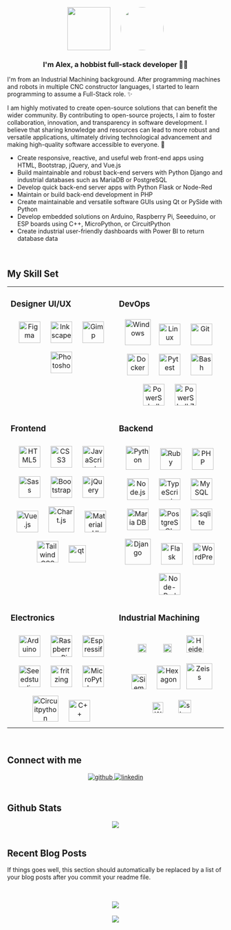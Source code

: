 <div align="center">
<img src="https://avatars.githubusercontent.com/u/126720078?v=4" align="center" height="100" width="100" />
<img src="https://media.licdn.com/dms/image/v2/C5603AQF5SRk2mwAdjw/profile-displayphoto-shrink_200_200/profile-displayphoto-shrink_200_200/0/1527957573138?e=2147483647&v=beta&t=cLZ6FaBnKHf00BPS7iQ2UsDPWI0l8eRKnMvQyP-oQRU" align="center" height="100" width="100" style="border-radius: 50%;margin-left: 20px" />
</div>  


### <div align="center">I'm Alex, a hobbist full-stack developer 👨‍💻  </div>  


I'm from an Industrial Machining background. After programming machines and robots in multiple CNC constructor languages, I started to learn programming to assume a Full-Stack role. ✨

I am highly motivated to create open-source solutions that can benefit the wider community. By contributing to open-source projects, I aim to foster collaboration, innovation, and transparency in software development. I believe that sharing knowledge and resources can lead to more robust and versatile applications, ultimately driving technological advancement and making high-quality software accessible to everyone. 🚀

- Create responsive, reactive, and useful web front-end apps using HTML, Bootstrap, jQuery, and Vue.js
- Build maintainable and robust back-end servers with Python Django and industrial databases such as MariaDB or PostgreSQL
- Develop quick back-end server apps with Python Flask or Node-Red
- Maintain or build back-end development in PHP 
- Create maintainable and versatile software GUIs using Qt or PySide with Python
- Develop embedded solutions on Arduino, Raspberry Pi, Seeeduino, or ESP boards using C++, MicroPython, or CircuitPython
- Create industrial user-friendly dashboards with Power BI to return database data


<br/>  


## My Skill Set  
<table>
<tr>
<td valign="top" width="50%">


### Designer UI/UX  
<div align="center">  
<a href="https://www.figma.com/" target="_blank"><img style="margin: 10px" src="https://profilinator.rishav.dev/skills-assets/figma-icon.svg" alt="Figma" height="50" /></a>  
<a href="https://inkscape.org/" target="_blank"><img style="margin: 10px" src="https://media.inkscape.org/static/images/inkscape-logo.svg" alt="Inkscape" height="50" /></a>  
<a href="https://www.gimp.org/" target="_blank"><img style="margin: 10px" src="https://www.gimp.org/images/frontpage/wilber-big.png" alt="Gimp" height="50" /></a>  
<a href="https://www.adobe.com/in/products/photoshop.html" target="_blank"><img style="margin: 10px" src="https://profilinator.rishav.dev/skills-assets/photoshop-plain.svg" alt="Photoshop" height="50" /></a>  
</div>

</td>  
<td valign="top" width="50%">

### DevOps  
<div align="center">  
<a href="https://www.microsoft.com/fr-fr/windows?r=1" target="_blank"><img style="margin: 5px" src="https://cdn-dynmedia-1.microsoft.com/is/image/microsoftcorp/MSFT-Microsoft-Windows-icon-RWIrMl?scl=1&fmt=png-alpha" alt="Windows" height="60" /></a> 
<a href="https://www.linux.org/" target="_blank"><img style="margin: 10px" src="https://profilinator.rishav.dev/skills-assets/linux-original.svg" alt="Linux" height="50" /></a>  
<a href="https://github.com/" target="_blank"><img style="margin: 10px" src="https://profilinator.rishav.dev/skills-assets/git-scm-icon.svg" alt="Git" height="50" /></a> 
<a href="https://www.docker.com/" target="_blank"><img style="margin: 10px" src="https://profilinator.rishav.dev/skills-assets/docker-original-wordmark.svg" alt="Docker" height="50" /></a>
<a href="https://docs.pytest.org/en/stable/" target="_blank"><img style="margin: 10px" src="https://docs.pytest.org/en/stable/_static/pytest1.png" alt="Pytest" height="50" /></a>
<a href="https://www.gnu.org/software/bash/" target="_blank"><img style="margin: 10px" src="https://profilinator.rishav.dev/skills-assets/gnu_bash-icon.svg" alt="Bash" height="50" /></a>  
<a href="https://docs.microsoft.com/en-us/powershell/" target="_blank"><img style="margin: 10px" src="https://profilinator.rishav.dev/skills-assets/powershell.png" alt="PowerShell" height="50" /></a>  
<a href="https://docs.microsoft.com/en-us/powershell/" target="_blank"><img style="margin: 10px" src="https://learn.microsoft.com/en-us/powershell/media/index/ps_black_128.svg" alt="PowerShell 7 Core" height="50" /></a>  

</div>  


</td> 
</tr>


<tr>
<td valign="top" width="50%">

### Frontend  
<div align="center">  
<a href="https://en.wikipedia.org/wiki/HTML5" target="_blank"><img style="margin: 10px" src="https://profilinator.rishav.dev/skills-assets/html5-original-wordmark.svg" alt="HTML5" height="50" /></a> 
<a href="https://www.w3schools.com/css/" target="_blank"><img style="margin: 10px" src="https://profilinator.rishav.dev/skills-assets/css3-original-wordmark.svg" alt="CSS3" height="50" /></a>  
<a href="https://www.javascript.com/" target="_blank"><img style="margin: 10px" src="https://profilinator.rishav.dev/skills-assets/javascript-original.svg" alt="JavaScript" height="50" /></a>  
<a href="https://sass-lang.com/" target="_blank"><img style="margin: 10px" src="https://profilinator.rishav.dev/skills-assets/sass-original.svg" alt="Sass" height="50" /></a>  
<a href="https://getbootstrap.com/docs/5.3/getting-started/introduction/" target="_blank"><img style="margin: 10px" src="https://getbootstrap.com/docs/5.0/assets/brand/bootstrap-logo.svg" alt="Bootstrap" height="50" /></a>  
<a href="https://jquery.com/" target="_blank"><img style="margin: 10px" src="https://profilinator.rishav.dev/skills-assets/jquery.png" alt="jQuery" height="50" /></a>
<a href="https://vuejs.org/" target="_blank"><img style="margin: 10px" src="https://profilinator.rishav.dev/skills-assets/vuejs-original-wordmark.svg" alt="Vue.js" height="50" /></a> 
<a href="https://www.chartjs.org/" target="_blank"><img style="margin: 10px" src="https://profilinator.rishav.dev/skills-assets/logo-title.svg" alt="Chart.js" height="60" /></a>  
<a href="https://mui.com/" target="_blank"><img style="margin: 10px" src="https://profilinator.rishav.dev/skills-assets/mui.png" alt="Material UI" height="50" /></a>  
<a href="https://www.tailwindcss.com/" target="_blank"><img style="margin: 10px" src="https://profilinator.rishav.dev/skills-assets/tailwindcss.svg" alt="Tailwind CSS" height="50" /></a>  
<a href="https://www.qt.io/" target="_blank" rel="noreferrer"> <img style="margin: 10px" src="https://upload.wikimedia.org/wikipedia/commons/0/0b/Qt_logo_2016.svg" alt="qt" height="40"/> </a>  
</div>  


</td>  
<td valign="top" width="50%">


### Backend  
<div align="center">
<a href="https://www.python.org/" target="_blank"><img style="margin: 10px" src="https://profilinator.rishav.dev/skills-assets/python-original.svg" alt="Python" height="55" /></a>  
<a href="https://www.ruby-lang.org/en/" target="_blank"><img style="margin: 10px" src="https://profilinator.rishav.dev/skills-assets/ruby-original-wordmark.svg" alt="Ruby" height="50" /></a>
<a href="https://www.php.net/" target="_blank"><img style="margin: 10px" src="https://profilinator.rishav.dev/skills-assets/php-original.svg" alt="PHP" height="50" /></a> 
<a href="https://nodejs.org/" target="_blank"><img style="margin: 10px" src="https://profilinator.rishav.dev/skills-assets/nodejs-original-wordmark.svg" alt="Node.js" height="50" /></a>  
<a href="https://www.typescriptlang.org/" target="_blank"><img style="margin: 10px" src="https://profilinator.rishav.dev/skills-assets/typescript-original.svg" alt="TypeScript" height="50" /></a> 
<a href="https://www.mysql.com/" target="_blank"><img style="margin: 10px" src="https://profilinator.rishav.dev/skills-assets/mysql-original-wordmark.svg" alt="MySQL" height="50" /></a>  
<a href="https://mariadb.org/" target="_blank"><img style="margin: 10px" src="https://profilinator.rishav.dev/skills-assets/mariadb.png" alt="Maria DB" height="50" /></a> 
<a href="https://www.postgresql.org/" target="_blank"><img style="margin: 10px" src="https://profilinator.rishav.dev/skills-assets/postgresql-original-wordmark.svg" alt="PostgreSQL" height="50" /></a>  
<a href="https://www.sqlite.org/" target="_blank"> <img style="margin: 10px" src="https://www.vectorlogo.zone/logos/sqlite/sqlite-icon.svg" alt="sqlite" height="50"/> </a> 
<a href="https://www.djangoproject.com/" target="_blank"><img style="margin: 10px" src="https://profilinator.rishav.dev/skills-assets/django-original.svg" alt="Django" height="60" /></a>  
<a href="https://flask.palletsprojects.com/" target="_blank"><img style="margin: 10px" src="https://flask.palletsprojects.com/en/latest/_static/flask-vertical.png" alt="Flask" height="50" /></a> 
<a href="https://wordpress.com/" target="_blank"><img style="margin: 10px" src="https://profilinator.rishav.dev/skills-assets/wordpress.png" alt="WordPress" height="50" /></a> 
<a href="https://nodered.org/" target="_blank"><img style="margin: 10px" src="https://avatars.githubusercontent.com/u/5375661?s=200&v=4" alt="Node-Red" height="50" /></a>  
</div>

</td>  

</tr>



<tr>
<td valign="top" width="50%">

### Electronics  
<div align="center">  
<a href="https://www.arduino.cc/" target="_blank"><img style="margin: 10px" src="https://wewalab.com/wp-content/uploads/2017/08/Arduino-Logo-01-300x300.png" alt="Arduino" height="50" /></a>  
<a href="https://www.raspberrypi.org/" target="_blank"><img style="margin: 10px" src="https://profilinator.rishav.dev/skills-assets/raspberrypi.png" alt="Raspberry Pi" height="50" /></a>  
<a href="https://www.espressif.com/en/products/socs/esp32" target="_blank"><img style="margin: 10px" src="https://th.bing.com/th/id/R.abbd4f8706d56ecb8c3b62e519f4e938?rik=GNQhtnTfmvsA7g&pid=ImgRaw&r=0" alt="Espressif" height="50" /></a> 
<a href="https://forum.seeedstudio.com/" target="_blank"><img style="margin: 10px" src="https://www.pinclipart.com/picdir/big/298-2986896_seeed-studio-clipart.png" alt="Seeedstudio" height="50" /></a> 
<a href="https://fritzing.org/" target="_blank"><img style="margin: 10px" src="https://th.bing.com/th?id=OSAAS.16228ED2F17714690C7B8629B3015353&w=72&h=72&c=17&rs=1&r=0&o=6&pid=5.1" alt="fritzing" height="50" /></a>  
<a href="https://micropython.org/" target="_blank"><img style="margin: 10px" src="https://iconape.com/wp-content/files/kh/120775/svg/MicroPython_new_logo.svg" alt="MicroPython" height="50" /></a>  
<a href="https://circuitpython.org/" target="_blank"><img style="margin: 10px" src="https://cdn-blog.adafruit.com/uploads/2017/01/blinka.png" alt="Circuitpython" height="60" /></a> 
<a href="https://www.cplusplus.com/" target="_blank"><img style="margin: 10px" src="https://profilinator.rishav.dev/skills-assets/cplusplus-original.svg" alt="C++" height="50" /></a>  
</div>

</td>

<td valign="top" width="50%">

### Industrial Machining  
<div align="center">  
<a href="https://www.num.com/fr/produits/commande-cnc/#:~:text=Un%20syst%C3%A8me%20CNC%20tel%20que%20celui%20d%C3%A9velopp%C3%A9" target="_blank"><img style="margin: 15px" src="https://www.num.com/_assets/c08ee729f53cd19883aa4569ffce1b53/assets/images/logo.svg" alt="Num" height="20" /></a>  
<a href="https://www.fanuc.eu/" target="_blank"><img style="margin: 20px" src="https://www.fanuc.eu/~/media/corporate/sections/nav-fanuc-logo.png" alt="Fanuc" height="20" /></a>  
<a href="https://www.heidenhain.fr/" target="_blank"><img style="margin: 10px" src="https://th.bing.com/th/id/OIP.pJhc7ZLvON-YEyjR9_bxWwHaDN?rs=1&pid=ImgDetMain" alt="Heidenhain" height="40" /></a> 
<a href="https://www.siemens.com/global/en.html" target="_blank"><img style="margin: 10px" src="https://th.bing.com/th/id/OIP.Q-ULmCo0kMp1-9mBz5tOLgHaCe?rs=1&pid=ImgDetMain" alt="Siemens" height="35" /></a> 
<a href="https://hexagon.com/fr" target="_blank"><img style="margin: 10px" src="https://www.logolynx.com/images/logolynx/9b/9bdf2fe06ba70cd10d56e9cf1ce9a4cc.jpeg" alt="Hexagon" height="55" /></a> 
<a href="https://www.zeiss.fr/metrologie/produits/logiciels/calypso/calypso.html#:~:text=ZEISS%20CALYPSO%20est%20un%20logiciel%20polyvalent" target="_blank"><img style="margin: px" src="https://www.zeiss.fr/docroot/zeiss-corporate/cp31/clientlibmain/4ef535211b9b4fc5fc27c7562a9eb597.svg" alt="Zeiss" height="60" /></a> 
<a href="https://www.metromec.ch/de/" target="_blank"><img style="margin: 20px" src="https://dps-prototyping.de/wp-content/uploads/2021/10/wenzel.jpg" alt="Wenzel" height="25" /></a> 
<a href="https://www.staubli.com/fr/fr/home.html#:~:text=St%C3%A4ubli%20est%20un%20groupe%20international%20qui" target="_blank"><img style="margin: 10px" src="https://www.staubli.com/content/experience-fragments/staubli-aem/fr/fr/header-v2/master/_jcr_content/root/headerv2_copy/image.coreimg.svg/1706697535500/logo-staubli-1.svg" alt="staubli" height="30" /></a> 
</div>

</td>
</tr>
</table>  

<br/>  


## Connect with me  
<div align="center">
<a href="https://github.com/https://github.com/Mending-Electronics" target="_blank">
<img src=https://img.shields.io/badge/github-%2324292e.svg?&style=for-the-badge&logo=github&logoColor=white alt=github style="margin-bottom: 5px;" />
</a>
<a href="https://linkedin.com/in/www.linkedin.com/in/alexandre-jallet-nlf/" target="_blank">
<img src=https://img.shields.io/badge/linkedin-%231E77B5.svg?&style=for-the-badge&logo=linkedin&logoColor=white alt=linkedin style="margin-bottom: 5px;" />
</a>  
</div>  


<br/>  


## Github Stats  
<div align="center"><img src="https://github-readme-stats.vercel.app/api/top-langs/?username=Mending-Electronics&hide_border=true&layout=compact" align="center" /></div>  

<br/>  


## Recent Blog Posts  
<!-- BLOG-POST-LIST:START -->  
If things goes well, this section should automatically be replaced by a list of your blog posts after you commit your readme file. 
<!-- BLOG-POST-LIST:END -->  

<br/>  


<br/>  

<div align="center">
<img src="https://komarev.com/ghpvc/?username=Mending-Electronics&&style=flat-square" align="center" />
</div>  


<br/>  

<div align="center">
      <a href="https://www.buymeacoffee.com/Mending-Electronics" target="_blank" style="display: inline-block;">
          <img
              src="https://img.shields.io/badge/Donate-Buy%20Me%20A%20Coffee-orange.svg?style=flat-square&logo=buymeacoffee" 
              align="center"
          />
      </a></div>  

<br/>  


<br />

